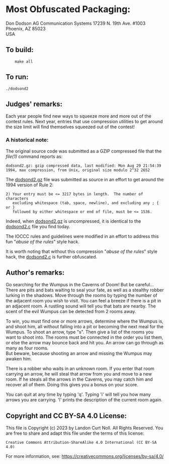 # Most Obfuscated Packaging:

Don Dodson
AG Communication Systems
17239 N. 19th Ave. #1003
Phoenix, AZ 85023  
USA

## To build:

        make all

## To run:

	./dodsond2

## Judges' remarks:

Each year people find new ways to squeeze more and more out of the
contest rules.  Next year, entries that use compression utilities
to get around the size limit will find themselves squeezed out of
the contest!

### A historical note:

The original source code was submitted as a GZIP compressed file
that the _file(1)_ command reports as:

```
dodsond2.gz: gzip compressed data, last modified: Mon Aug 29 21:54:39 1994, max compression, from Unix, original size modulo 2^32 2652
```

The [dodsond2.gz](dodsond2.gz) file was submitted as source
in an effort to get around the 1994 version of Rule 2:

    2) Your entry must be <= 3217 bytes in length.  The number of characters
       excluding whitespace (tab, space, newline), and excluding any ; { or }
       followed by either whitespace or end of file, must be <= 1536.

Indeed, when [dodsond2.gz](dodsond2.gz) is uncompressed, it is identical
to the [dodsond2.c](dodsond2.c) file you find today.

The IOCCC rules and guidelines were modified in an effort to address
this fun "_abuse of the rules_" style hack.

It is worth noting that without this compression "_abuse of the rules_"
style hack, the [dodsond2.c](dodsond2.c) is further obfuscated.

## Author's remarks:

Go searching for the Wumpus in the Caverns of Doom!  But be careful...
There are pits and bats waiting to seal your fate, as well as a 
stealthy robber lurking in the shadows.  Move through the rooms by 
typing the number of the adjacent room you wish to visit.  You can 
feel a breeze if there is a pit in an adjacent room.  A rustling sound 
will tell you that bats are nearby.  The scent of the evil Wumpus can 
be detected from 2 rooms away.

To win, you must find one or more arrows, determine where the Wumpus 
is, and shoot him, all without falling into a pit or becoming the 
next meal for the Wumpus.  To shoot an arrow, type "s".  Then give a 
list of the rooms you want to shoot into.  The rooms must be 
connected in the order you list them, or else the arrow may bounce 
back and hit you.  An arrow can go through as many as four rooms.  
But beware, because shooting an arrow and missing the Wumpus may
awaken him.

There is a robber who waits in an unknown room. If you enter
that room carrying an arrow, he will steal that arrow from you
and move to a new room.  If he steals all the arrows in the
Caverns, you may catch him and recover all of them.  Doing this
gives you a bonus on your score.

You can quit at any time by typing 'q'.  Typing 'i' will tell
you how many arrows you are carrying.  'l' prints the description
of the current room again.

## Copyright and CC BY-SA 4.0 License:

This file is Copyright (c) 2023 by Landon Curt Noll.  All Rights Reserved.
You are free to share and adapt this file under the terms of this license:

    Creative Commons Attribution-ShareAlike 4.0 International (CC BY-SA 4.0)

For more information, see: https://creativecommons.org/licenses/by-sa/4.0/
